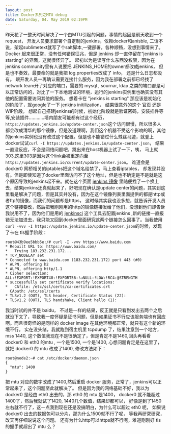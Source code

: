 ```yaml
---
layout: post
title: Docker系列之MTU debug
date: Saturday, 04. May 2019 02:19PM 
---
```


昨天花了一整天时间解决了一个由MTU引起的问题，事情的起因是前天收到一个request， 开发人员要求部署个自定制的jenkins，依赖docker和anisble, 二话不说，架起sublimetext就写了个salt脚本,一键部署，各种顺畅，没想到事情来了。
Docker 起来很正常，没有任何错误征兆，但是 jenkins 却一直停留在“jenkins is starting” 的界面，这就很怪异了。
起初以为是读写什么东西没权限，因为在 jenkins community里有人说要把 JENKINS_HOME的owner都改成jenkins， 但是也不奏效，最要命的就是我把 log.properties改成了 info， 还是什么日志都没有。
跟开发人员一再确认需要连接什么服务，因为我在部署之前都已经找了network team开了对应的端口，需要的 mysql , sournar, ldap 之类的端口都是可以正常访问的，对比了一下本地测试的环境，运行的jenkins实例里也确实没有其他的配置需要访问其他的服务。
想着卡在 "jenkins is starting" 那应该是初始化的阶段了，就google了一下 jenkins initilization， 结果很意外的这个 [官页](https://jenkins.io/doc/developer/initialization/) 还是WIP阶段。
想起自己搭建jenkins的时候，初始化阶段就是验证密码，安装插件等等,安装插件…………墙内朋友可能都有过这个经历， `https://updates.jenkins.io/update-center.json`这个访问很慢，所以很多人都会改成清华的那个镜像，但是没道理啊，我们这个机器不受这个影响的啊，其他的jenkins实例也没有改过这个配置。但是也不能错过什么蛛丝马迹，就登上docker试试`curl -I https://updates.jenkins.io/update-center.json`， 结果一直没反应，不会是网络问题吧，跳出来在host机器上试了一下，咦， 马上就303,这里303是因为这个link会被重定向至`https://updates.jenkins.io/current/update-center.json`。 难道会是 docker0 网桥相关的iptables把这个域名给禁了，马上查看iptables， 却发现并没有。但是即使知道了docker里面访问不了这个地址，但是也不确定是不是就是这个原因导致的jenkins起不来。就在这个页面 [jenkins 镜像](http://mirrors.jenkins-ci.org/status.html) 里随便找了一个换上去，结果jenkins还真就起来了，好吧现在确认是update center的问题，其实到这里看是解决了问题，但是其实并没有，因为在这个镜像列表里面提供的都是http或者ftp的镜像，而我们的问题却是https， 这时候其实我也没多想，就告诉开发人员这个链接要改，然后把我刚刚用的http的镜像链接发给了他们，没想到他们却告诉我说用不了，因为他们是用的 [jenkinsci](https://github.com/jenkinsci/configuration-as-code-plugin) 这个工具去配置jenkins ,新的链接一直报错无法加进去，我只能又回到docker里面研究这两个链接怎么回事了。当我使用`curl -vvv -I https://update.jenkins.io/update-center.json`的时候，发现了卡在 tls握手阶段：
```
root@43b9ee5bbb5e:/# curl -I -vvv https://www.baidu.com
* Rebuilt URL to: https://www.baidu.com/
*   Trying 183.232.231.172...
* TCP_NODELAY set
* Connected to www.baidu.com (183.232.231.172) port 443 (#0)
* ALPN, offering h2
* ALPN, offering http/1.1
* Cipher selection: ALL:!EXPORT:!EXPORT40:!EXPORT56:!aNULL:!LOW:!RC4:@STRENGTH
* successfully set certificate verify locations:
*   CAfile: /etc/ssl/certs/ca-certificates.crt
  CApath: /etc/ssl/certs
* TLSv1.2 (OUT), TLS header, Certificate Status (22):
* TLSv1.2 (OUT), TLS handshake, Client hello (1):

```
我当时试的并不是 baidu， 不过是一样的结果，反正就是只看到发出去两个之后就没下文了，导致我一度怀疑是证书问题，但是如果证书不行应该服务端也有回应啊。而且很奇怪的是同样的 docker image 在其他环境都正常，就只有这个新的环境不行。
实在没头绪，我就跑到宿主机里 tcpdump 了，结果注意到一个地方， mss 1440, 这个数值我现在不是很确定了，但是肯定不是1460,回头再看看 docker0 和 eth0 的mtu , 一个是1500, 一个是1400, 心想问题肯定是在这里了，就把 docker0 的 mtu 改成了1400, 修改方法如下：
```
root@node2:~# cat /etc/docker/daemon.json 
{
  "mtu": 1400
}
```
把 mtu 对应的数字改成了1400,然后重启 docker 服务，正常了，jenkins可以正常起来了，这个问题至此就解决了。
但是因为我的网络基础不好，我以为 docker0 是经由 eth0 出去的，那 eth0 的 mtu 是1400， docker0 就不能超过1400了，然后我就试了1420, 1440几个数值，结果却都可以， 好像是到了1450左右就不行了，这一点我到现在还是没搞明白，为什么可以超过 eth0 呢， 如果说 docker0 出去的数据包可以分片，那为什么1500就不行了呢， 等我再研究研究，改天再仔细说说这个问题。
还有为什么http可以https就不行呢，难道刚刚好 tls 的握手就超出了 mtu 么？